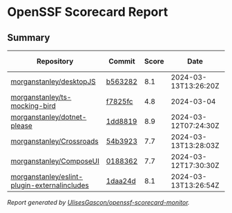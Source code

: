 # OpenSSF Scorecard Report

## Summary

| Repository | Commit | Score | Date | Score Delta | Report | StepSecurity |
| -- | -- | -- | -- | -- | -- | -- |
| [morganstanley/desktopJS](https://github.com/morganstanley/desktopJS) | [b563282](https://github.com/morganstanley/desktopJS/commit/b563282d6ea20476c45633e772c6604fc38a5bbc) | 8.1 | 2024-03-13T13:26:20Z | 0 / [Details](https://kooltheba.github.io/openssf-scorecard-api-visualizer/#/projects/github.com/morganstanley/desktopJS/compare/b563282d6ea20476c45633e772c6604fc38a5bbc/b563282d6ea20476c45633e772c6604fc38a5bbc) | [View](https://kooltheba.github.io/openssf-scorecard-api-visualizer/#/projects/github.com/morganstanley/desktopJS/commit/b563282d6ea20476c45633e772c6604fc38a5bbc) | [Fix it](https://app.stepsecurity.io/securerepo?repo=morganstanley/desktopJS) |
| [morganstanley/ts-mocking-bird](https://github.com/morganstanley/ts-mocking-bird) | [f7825fc](https://github.com/morganstanley/ts-mocking-bird/commit/f7825fcf2c1bf5de63bada4e6c890e5dbeb0ca22) | 4.8 | 2024-03-04 | 0 / [Details](https://kooltheba.github.io/openssf-scorecard-api-visualizer/#/projects/github.com/morganstanley/ts-mocking-bird/compare/f7825fcf2c1bf5de63bada4e6c890e5dbeb0ca22/f7825fcf2c1bf5de63bada4e6c890e5dbeb0ca22) | [View](https://kooltheba.github.io/openssf-scorecard-api-visualizer/#/projects/github.com/morganstanley/ts-mocking-bird/commit/f7825fcf2c1bf5de63bada4e6c890e5dbeb0ca22) | [Fix it](https://app.stepsecurity.io/securerepo?repo=morganstanley/ts-mocking-bird) |
| [morganstanley/dotnet-please](https://github.com/morganstanley/dotnet-please) | [1dd8819](https://github.com/morganstanley/dotnet-please/commit/1dd88194617baf392d45a23e3723a8be9fd7c1d3) | 8.9 | 2024-03-12T07:24:30Z | 0 / [Details](https://kooltheba.github.io/openssf-scorecard-api-visualizer/#/projects/github.com/morganstanley/dotnet-please/compare/1dd88194617baf392d45a23e3723a8be9fd7c1d3/1dd88194617baf392d45a23e3723a8be9fd7c1d3) | [View](https://kooltheba.github.io/openssf-scorecard-api-visualizer/#/projects/github.com/morganstanley/dotnet-please/commit/1dd88194617baf392d45a23e3723a8be9fd7c1d3) | [Fix it](https://app.stepsecurity.io/securerepo?repo=morganstanley/dotnet-please) |
| [morganstanley/Crossroads](https://github.com/morganstanley/Crossroads) | [54b3923](https://github.com/morganstanley/Crossroads/commit/54b3923fb58280a06c8da30409721e513fc877f8) | 7.7 | 2024-03-13T13:28:03Z | 0.2 / [Details](https://kooltheba.github.io/openssf-scorecard-api-visualizer/#/projects/github.com/morganstanley/Crossroads/compare/54b3923fb58280a06c8da30409721e513fc877f8/54b3923fb58280a06c8da30409721e513fc877f8) | [View](https://kooltheba.github.io/openssf-scorecard-api-visualizer/#/projects/github.com/morganstanley/Crossroads/commit/54b3923fb58280a06c8da30409721e513fc877f8) | [Fix it](https://app.stepsecurity.io/securerepo?repo=morganstanley/Crossroads) |
| [morganstanley/ComposeUI](https://github.com/morganstanley/ComposeUI) | [0188362](https://github.com/morganstanley/ComposeUI/commit/01883627a0f0d7d7f8d0247c2ae7917beabe1066) | 7.7 | 2024-03-12T17:30:30Z | 0 / [Details](https://kooltheba.github.io/openssf-scorecard-api-visualizer/#/projects/github.com/morganstanley/ComposeUI/compare/01883627a0f0d7d7f8d0247c2ae7917beabe1066/01883627a0f0d7d7f8d0247c2ae7917beabe1066) | [View](https://kooltheba.github.io/openssf-scorecard-api-visualizer/#/projects/github.com/morganstanley/ComposeUI/commit/01883627a0f0d7d7f8d0247c2ae7917beabe1066) | [Fix it](https://app.stepsecurity.io/securerepo?repo=morganstanley/ComposeUI) |
| [morganstanley/eslint-plugin-externalincludes](https://github.com/morganstanley/eslint-plugin-externalincludes) | [1daa24d](https://github.com/morganstanley/eslint-plugin-externalincludes/commit/1daa24d376075c08ff6c76142724cfc523026dfc) | 8.1 | 2024-03-13T13:26:54Z | 0.3 / [Details](https://kooltheba.github.io/openssf-scorecard-api-visualizer/#/projects/github.com/morganstanley/eslint-plugin-externalincludes/compare/1daa24d376075c08ff6c76142724cfc523026dfc/1daa24d376075c08ff6c76142724cfc523026dfc) | [View](https://kooltheba.github.io/openssf-scorecard-api-visualizer/#/projects/github.com/morganstanley/eslint-plugin-externalincludes/commit/1daa24d376075c08ff6c76142724cfc523026dfc) | [Fix it](https://app.stepsecurity.io/securerepo?repo=morganstanley/eslint-plugin-externalincludes) |

_Report generated by [UlisesGascon/openssf-scorecard-monitor](https://github.com/UlisesGascon/openssf-scorecard-monitor)._